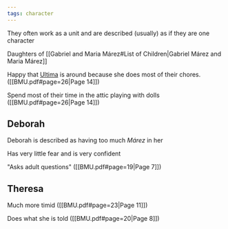 ```yaml
---
tags: character
---
```

They often work as a unit and are described (usually) as if they are one character

Daughters of [[Gabriel and Maria Márez#List of Children|Gabriel Márez and Maria Márez]]

Happy that [Ultima](</Ultima.md>) is around because she does most of their chores. ([[BMU.pdf#page=26|Page 14]])

Spend most of their time in the attic playing with dolls ([[BMU.pdf#page=26|Page 14]])

## Deborah
Deborah is described as having too much *Márez* in her

Has very little fear and is very confident

"Asks adult questions" ([[BMU.pdf#page=19|Page 7]])

## Theresa
Much more timid ([[BMU.pdf#page=23|Page 11]])

Does what she is told ([[BMU.pdf#page=20|Page 8]])
